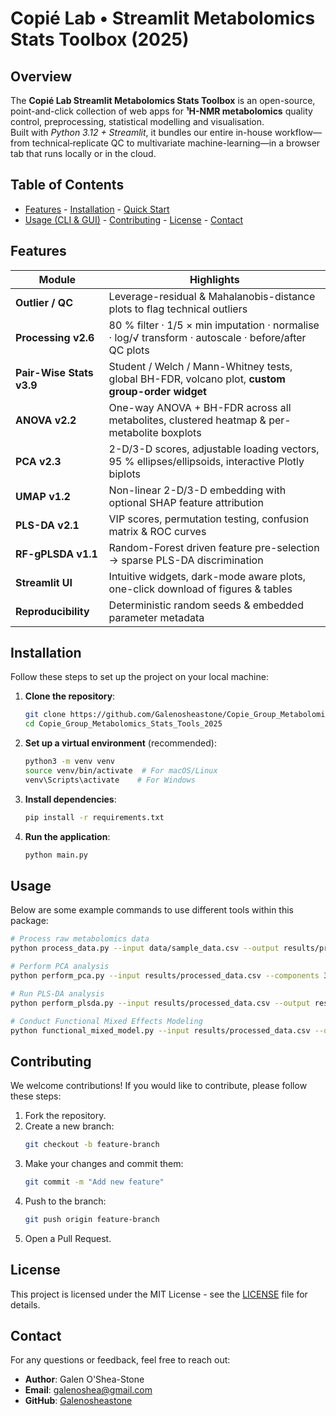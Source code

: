 # Copié Lab • Streamlit Metabolomics Stats Toolbox (2025)

## Overview
The **Copié Lab Streamlit Metabolomics Stats Toolbox** is an open-source,
point-and-click collection of web apps for **¹H-NMR metabolomics** quality
control, preprocessing, statistical modelling and visualisation.  
Built with *Python 3.12 + Streamlit*, it bundles our entire in-house workflow—
from technical‐replicate QC to multivariate machine-learning—in a browser tab
that runs locally or in the cloud.

## Table of Contents
- [Features](#features)   - [Installation](#installation)   - [Quick Start](#quick-start)  
- [Usage (CLI & GUI)](#usage)   - [Contributing](#contributing)   - [License](#license)   - [Contact](#contact)

## Features
| Module | Highlights |
| ------ | ---------- |
| **Outlier / QC** | Leverage-residual & Mahalanobis-distance plots to flag technical outliers |
| **Processing v2.6** | 80 % filter · 1/5 × min imputation · normalise · log/√ transform · autoscale · before/after QC plots |
| **Pair-Wise Stats v3.9** | Student / Welch / Mann-Whitney tests, global BH-FDR, volcano plot, **custom group-order widget** |
| **ANOVA v2.2** | One-way ANOVA + BH-FDR across all metabolites, clustered heatmap & per-metabolite boxplots |
| **PCA v2.3** | 2-D/3-D scores, adjustable loading vectors, 95 % ellipses/ellipsoids, interactive Plotly biplots |
| **UMAP v1.2** | Non-linear 2-D/3-D embedding with optional SHAP feature attribution |
| **PLS-DA v2.1** | VIP scores, permutation testing, confusion matrix & ROC curves |
| **RF-gPLSDA v1.1** | Random-Forest driven feature pre-selection → sparse PLS-DA discrimination |
| **Streamlit UI** | Intuitive widgets, dark-mode aware plots, one-click download of figures & tables |
| **Reproducibility** | Deterministic random seeds & embedded parameter metadata |

## Installation

Follow these steps to set up the project on your local machine:

1. **Clone the repository**:
   ```bash
   git clone https://github.com/Galenosheastone/Copie_Group_Metabolomics_Stats_Tools_2025.git
   cd Copie_Group_Metabolomics_Stats_Tools_2025
   ```

2. **Set up a virtual environment** (recommended):
   ```bash
   python3 -m venv venv
   source venv/bin/activate  # For macOS/Linux
   venv\Scripts\activate    # For Windows
   ```

3. **Install dependencies**:
   ```bash
   pip install -r requirements.txt
   ```

4. **Run the application**:
   ```bash
   python main.py
   ```

## Usage

Below are some example commands to use different tools within this package:

```bash
# Process raw metabolomics data
python process_data.py --input data/sample_data.csv --output results/processed_data.csv

# Perform PCA analysis
python perform_pca.py --input results/processed_data.csv --components 3 --output results/pca_results.csv

# Run PLS-DA analysis
python perform_plsda.py --input results/processed_data.csv --output results/plsda_results.csv

# Conduct Functional Mixed Effects Modeling
python functional_mixed_model.py --input results/processed_data.csv --output results/mixed_model_results.csv
```

## Contributing

We welcome contributions! If you would like to contribute, please follow these steps:

1. Fork the repository.
2. Create a new branch:
   ```bash
   git checkout -b feature-branch
   ```
3. Make your changes and commit them:
   ```bash
   git commit -m "Add new feature"
   ```
4. Push to the branch:
   ```bash
   git push origin feature-branch
   ```
5. Open a Pull Request.

## License

This project is licensed under the MIT License - see the [LICENSE](LICENSE) file for details.

## Contact

For any questions or feedback, feel free to reach out:

- **Author**: Galen O'Shea-Stone
- **Email**: [galenoshea@gmail.com](mailto:galenoshea@gmail.com)
- **GitHub**: [Galenosheastone](https://github.com/Galenosheastone)



